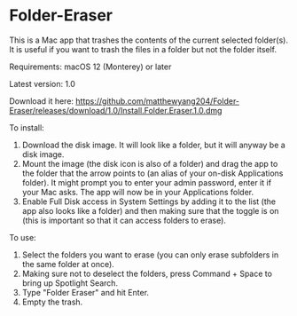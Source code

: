 # Folder-Eraser
This is a Mac app that trashes the contents of the current selected folder(s). It is useful if you want to trash the files in a folder but not the folder itself.

Requirements: macOS 12 (Monterey) or later

Latest version: 1.0

Download it here:
https://github.com/matthewyang204/Folder-Eraser/releases/download/1.0/Install.Folder.Eraser.1.0.dmg

To install:

1. Download the disk image. It will look like a folder, but it will anyway be a disk image.
2. Mount the image (the disk icon is also of a folder) and drag the app to the folder that the arrow points to (an alias of your on-disk Applications folder). It might prompt you to enter your admin password, enter it if your Mac asks. The app will now be in your Applications folder.
3. Enable Full Disk access in System Settings by adding it to the list (the app also looks like a folder) and then making sure that the toggle is on (this is important so that it can access folders to erase).

To use:

1. Select the folders you want to erase (you can only erase subfolders in the same folder at once).
2. Making sure not to deselect the folders, press Command + Space to bring up Spotlight Search.
3. Type "Folder Eraser" and hit Enter.
4. Empty the trash.
